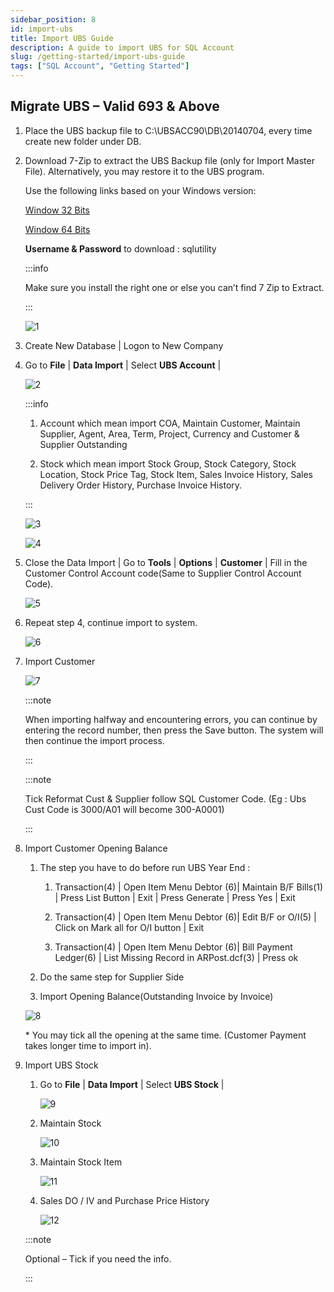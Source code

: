 ```yaml
---
sidebar_position: 8
id: import-ubs
title: Import UBS Guide
description: A guide to import UBS for SQL Account
slug: /getting-started/import-ubs-guide
tags: ["SQL Account", "Getting Started"]
---
```


## Migrate UBS – Valid 693 & Above

1. Place the UBS backup file to C:\UBSACC90\DB\20140704, every time create new folder under DB.

2. Download 7-Zip to extract the UBS Backup file (only for Import Master File). Alternatively, you may restore it to the UBS program.

   Use the following links based on your Windows version:

   [Window 32 Bits](http://www.sql.com.my/utility/7-zip.msi)

   [Window 64 Bits](http://www.sql.com.my/utility/7-zip-x64.msi)

   **Username & Password** to download : sqlutility

   :::info

   Make sure you install the right one or else you can’t find 7 Zip to Extract.

   :::

   ![1](/img/getting-started/import-ubs/1.png)

3. Create New Database | Logon to New Company

4. Go to **File** | **Data Import** | Select **UBS Account** |

   ![2](/img/getting-started/import-ubs/2.png)

   :::info

   1. Account which mean import COA, Maintain Customer, Maintain Supplier, Agent, Area, Term, Project, Currency and Customer & Supplier Outstanding

   2. Stock which mean import Stock Group, Stock Category, Stock Location, Stock Price Tag, Stock Item, Sales Invoice History, Sales Delivery Order History, Purchase Invoice History.

   :::

   ![3](/img/getting-started/import-ubs/3.png)

   ![4](/img/getting-started/import-ubs/4.png)

5. Close the Data Import | Go to **Tools** | **Options** | **Customer** | Fill in the Customer Control Account code(Same to Supplier Control Account Code).

   ![5](/img/getting-started/import-ubs/5.png)

6. Repeat step 4, continue import to system.

   ![6](/img/getting-started/import-ubs/6.png)

7. Import Customer

   ![7](/img/getting-started/import-ubs/7.png)

   :::note

   When importing halfway and encountering errors, you can continue by entering the record number, then press the Save button. The system will then continue the import process.

   :::

   :::note

   Tick Reformat Cust & Supplier follow SQL Customer Code. (Eg : Ubs Cust Code is 3000/A01 will become 300-A0001)

   :::

8. Import Customer Opening Balance

   1. The step you have to do before run UBS Year End :

      1. Transaction(4) | Open Item Menu Debtor (6)| Maintain B/F Bills(1) | Press List Button | Exit | Press Generate | Press Yes | Exit

      2. Transaction(4) | Open Item Menu Debtor (6)| Edit B/F or O/I(5) | Click on Mark all for O/I button | Exit

      3. Transaction(4) | Open Item Menu Debtor (6)| Bill Payment Ledger(6) | List Missing Record in ARPost.dcf(3) | Press ok

   2. Do the same step for Supplier Side

   3. Import Opening Balance(Outstanding Invoice by Invoice)

   ![8](/img/getting-started/import-ubs/8.png)

   \* You may tick all the opening at the same time. (Customer Payment takes longer time to import in).

9. Import UBS Stock

   1. Go to **File** | **Data Import** | Select **UBS Stock** |

      ![9](/img/getting-started/import-ubs/9.png)

   2. Maintain Stock

      ![10](/img/getting-started/import-ubs/10.png)

   3. Maintain Stock Item

      ![11](/img/getting-started/import-ubs/11.png)

   4. Sales DO / IV and Purchase Price History

      ![12](/img/getting-started/import-ubs/12.png)

   :::note

   Optional – Tick if you need the info.

   :::
